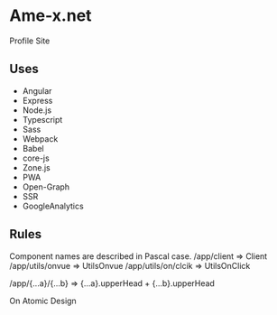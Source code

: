 # Ame-x.net
Profile Site

## Uses
 - Angular
 - Express
 - Node.js
 - Typescript
 - Sass
 - Webpack
 - Babel
 - core-js
 - Zone.js
 - PWA
 - Open-Graph
 - SSR
 - GoogleAnalytics

## Rules
Component names are described in Pascal case.
/app/client => Client
/app/utils/onvue => UtilsOnvue
/app/utils/on/clcik => UtilsOnClick

/app/{...a}/{...b} => {...a}.upperHead + {...b}.upperHead

On Atomic Design